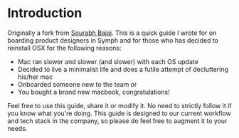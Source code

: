 # Introduction

Originally a fork from [Sourabh Bajaj](http://sourabhbajaj.com/mac-setup/). This is a quick guide I wrote for on boarding product designers in Symph and for those who has decided to reinstall OSX for the following reasons:

* Mac ran slower and slower \(and slower\) with each OS update
* Decided to live a minimalist life and does a futile attempt of decluttering his/her mac
* Onboarded someone new to the team or
* You bought a brand new macbook, congratulations!

Feel free to use this guide, share it or modify it. No need to strictly follow it if you know what you're doing. This guide is designed to our current workflow and tech stack in the company, so please do feel free to augment it to your needs.

